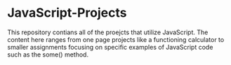 # JavaScript-Projects
 
This repository contians all of the proejcts that utilize JavaScript. 
The content here ranges from one page projects like a functioning calculator to smaller assignments
focusing on specific examples of JavaScript code such as the some() method.
